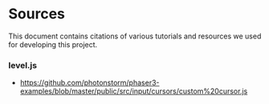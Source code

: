 # Sources

This document contains citations of various tutorials and resources we used for
developing this project.

### level.js
- https://github.com/photonstorm/phaser3-examples/blob/master/public/src/input/cursors/custom%20cursor.js